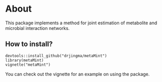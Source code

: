 # About

This package implements a method for joint estimation of metabolite and microbial interaction networks.

## How to install?

```{r}
devtools::install_github("drjingma/metaMint")
library(metaMint)
vignette("metaMint")
```

You can check out the vignette for an example on using the package. 